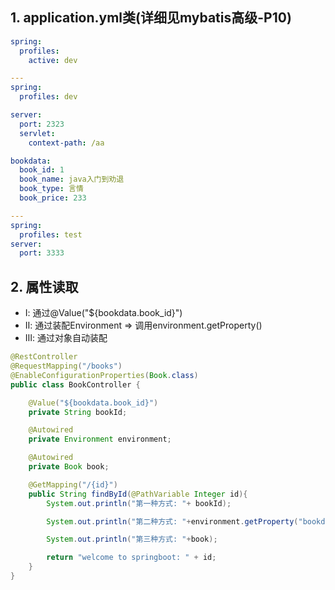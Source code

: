 ## 1. application.yml类(详细见mybatis高级-P10)

```yml
spring:
  profiles:
    active: dev

---
spring:
  profiles: dev

server:
  port: 2323
  servlet:
    context-path: /aa

bookdata:
  book_id: 1
  book_name: java入门到劝退
  book_type: 言情
  book_price: 233

---
spring:
  profiles: test
server:
  port: 3333
```

## 2. 属性读取

- Ⅰ: 通过@Value("${bookdata.book_id}")
- Ⅱ: 通过装配Environment => 调用environment.getProperty()
- Ⅲ: 通过对象自动装配

```java
@RestController
@RequestMapping("/books")
@EnableConfigurationProperties(Book.class)
public class BookController {

    @Value("${bookdata.book_id}")
    private String bookId;

    @Autowired
    private Environment environment;

    @Autowired
    private Book book;

    @GetMapping("/{id}")
    public String findById(@PathVariable Integer id){
        System.out.println("第一种方式: "+ bookId);

        System.out.println("第二种方式: "+environment.getProperty("bookdata.book_name"));

        System.out.println("第三种方式: "+book);

        return "welcome to springboot: " + id;
    }
}
```